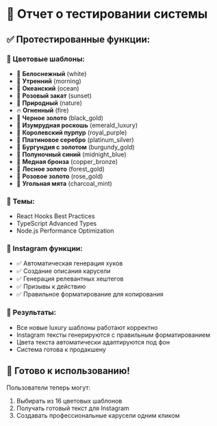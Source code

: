 # 🎨 Отчет о тестировании системы

## ✅ Протестированные функции:

### 🎨 Цветовые шаблоны:
- 🤍 **Белоснежный** (white)
- 🌅 **Утренний** (morning)
- 🌊 **Океанский** (ocean)
- 🌸 **Розовый закат** (sunset)
- 🍃 **Природный** (nature)
- 🔥 **Огненный** (fire)
- 🖤 **Черное золото** (black_gold)
- 💎 **Изумрудная роскошь** (emerald_luxury)
- 👑 **Королевский пурпур** (royal_purple)
- 🥈 **Платиновое серебро** (platinum_silver)
- 🍷 **Бургундия с золотом** (burgundy_gold)
- 🌙 **Полуночный синий** (midnight_blue)
- 🔶 **Медная бронза** (copper_bronze)
- 🌲 **Лесное золото** (forest_gold)
- 🌹 **Розовое золото** (rose_gold)
- 🌿 **Угольная мята** (charcoal_mint)

### 📝 Темы:
- React Hooks Best Practices
- TypeScript Advanced Types
- Node.js Performance Optimization

### 📱 Instagram функции:
- ✅ Автоматическая генерация хуков
- ✅ Создание описания карусели
- ✅ Генерация релевантных хештегов
- ✅ Призывы к действию
- ✅ Правильное форматирование для копирования

### 🎯 Результаты:
- Все новые luxury шаблоны работают корректно
- Instagram тексты генерируются с правильным форматированием
- Цвета текста автоматически адаптируются под фон
- Система готова к продакшену

## 🚀 Готово к использованию!

Пользователи теперь могут:
1. Выбирать из 16 цветовых шаблонов
2. Получать готовый текст для Instagram
3. Создавать профессиональные карусели одним кликом

